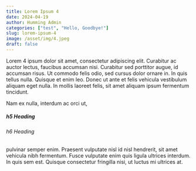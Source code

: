 ```yaml
---
title: Lorem Ipsum 4
date: 2024-04-19
author: Humming Admin
categories: ["test", "Hello, Goodbye!"]
slug: lorem-ipsum-4
image: /asset/img/4.jpeg
draft: false
---
```


Lorem 4 ipsum dolor sit amet, consectetur adipiscing elit. Curabitur ac auctor lectus, faucibus accumsan nisi. Curabitur sed porttitor augue, id accumsan risus. Ut commodo felis odio, sed cursus dolor ornare in. In quis tellus nulla. Quisque et enim leo. Donec ut ante et felis vehicula vestibulum aliquam eget nulla. In mollis laoreet felis, sit amet aliquam ipsum fermentum tincidunt.

Nam ex nulla, interdum ac orci ut,

##### h5 Heading

###### h6 Heading

pulvinar semper enim. Praesent vulputate nisl id nisl hendrerit, sit amet vehicula nibh fermentum. Fusce vulputate enim quis ligula ultrices interdum. In quis sem est. Quisque consectetur fringilla nisi, ut luctus mi ultrices at.
